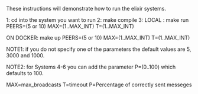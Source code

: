 These instructions will demonstrate how to run the elixir systems.


1: cd into the system you want to run
2: make compile
3: LOCAL : make run PEERS=(5 or 10) MAX=(1..MAX_INT) T=(1..MAX_INT)

   ON DOCKER: make up PEERS=(5 or 10) MAX=(1..MAX_INT) T=(1..MAX_INT)

NOTE1: if you do not specify one of the parameters the default values are 5, 3000 and 1000.

NOTE2: for Systems 4-6 you can add the parameter P=(0..100) which defaults to 100. 

MAX=max_broadcasts
T=timeout
P=Percentage of correctly sent messeges




